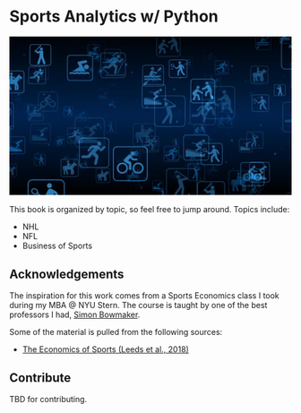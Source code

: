 # Sports Analytics w/ Python

![img](./img/landing-page-motionary.png)

This book is organized by topic, so feel free to jump around. Topics include:

+ NHL
+ NFL
+ Business of Sports

## Acknowledgements

The inspiration for this work comes from a Sports Economics class I took during my MBA @ NYU Stern. The course is taught by one of the best professors I had, [Simon Bowmaker](https://www.stern.nyu.edu/faculty/bio/simon-bowmaker).

Some of the material is pulled from the following sources:

+ [The Economics of Sports (Leeds et al., 2018)](https://www.routledge.com/The-Economics-of-Sports/Leeds-Allmen-Matheson/p/book/9781138052161)

## Contribute

TBD for contributing. 